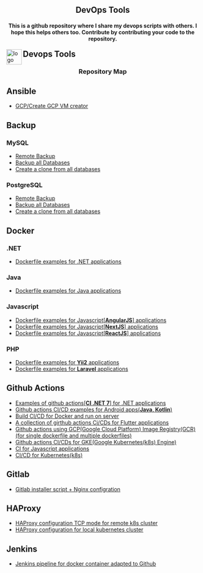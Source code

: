 <h2 align="center">DevOps Tools</h2>

<h4 align="center">This is a github repository where I share my devops scripts with others. I hope this helps others too. Contribute by contributing your code to the repository.</h4>

<img src="https://cdn.worldvectorlogo.com/logos/devops-2.svg" alt="logo" height="40" align="left">
<h2 style="display: inline">Devops Tools</h2>

<h3 align="center">Repository Map</h3>

## Ansible
* [GCP/Create GCP VM creator](https://github.com/ismoilovdevml/devops-tools/blob/master/Ansible/GCP/create-vm.yml)
## Backup
### MySQL
* [Remote Backup](https://github.com/ismoilovdevml/devops-tools/blob/master/Backup/MySQL/remote-backup.sh)
* [Backup all Databases](https://github.com/ismoilovdevml/devops-tools/blob/master/Backup/MySQL/backups.sh)
* [Create a clone from all databases](https://github.com/ismoilovdevml/devops-tools/blob/master/Backup/MySQL/clone.py)
### PostgreSQL
* [Remote Backup](https://github.com/ismoilovdevml/devops-tools/blob/master/Backup/PostgreSQL/remote-backup.sh)
* [Backup all Databases](https://github.com/ismoilovdevml/devops-tools/blob/master/Backup/PostgreSQL/backups.sh)
* [Create a clone from all databases](https://github.com/ismoilovdevml/devops-tools/blob/master/Backup/PostgreSQL/clone.py)
## Docker
### .NET 
* [Dockerfile examples for .NET applications](https://github.com/ismoilovdevml/devops-tools/tree/master/Docker/.NET)
### Java
* [Dockerfile examples for Java applications](https://github.com/ismoilovdevml/devops-tools/tree/master/Docker/Java)
### Javascript
* [Dockerfile examples for Javascript[**AngularJS**] applications](https://github.com/ismoilovdevml/devops-tools/tree/master/Docker/Javascript/Angularjs)
* [Dockerfile examples for Javascript[**NextJS**] applications](https://github.com/ismoilovdevml/devops-tools/tree/master/Docker/Javascript/Nextjs)
* [Dockerfile examples for Javascript[**ReactJS**] applications](https://github.com/ismoilovdevml/devops-tools/tree/master/Docker/Javascript/Reactjs)
### PHP
* [Dockerfile examples for **Yii2** applications](https://github.com/ismoilovdevml/devops-tools/tree/master/Docker/PHP/Yii2)
* [Dockerfile examples for **Laravel** applications](https://github.com/ismoilovdevml/devops-tools/tree/master/Docker/PHP/laravel)
## Github Actions
* [Examples of github actions[**CI .NET 7**] for .NET applications](https://github.com/ismoilovdevml/devops-tools/tree/master/Github-Action/.NET)
* [Github actions CI/CD examples for Android apps(**Java, Kotlin**)](https://github.com/ismoilovdevml/devops-tools/tree/master/Github-Action/Android)
* [Build CI/CD for Docker and run on server](https://github.com/ismoilovdevml/devops-tools/tree/master/Github-Action/Docker)
* [A collection of girthub actions Ci/CDs for Flutter applications](https://github.com/ismoilovdevml/devops-tools/tree/master/Github-Action/Flutter)
* [Github actions using GCP(Google Cloud Platform) Image Registry(GCR)(for single dockerfile and multiple dockerfiles)](https://github.com/ismoilovdevml/devops-tools/tree/master/Github-Action/GCP)
* [Github actions CI/CDs for GKE(Google Kubernetes(k8s) Engine)](https://github.com/ismoilovdevml/devops-tools/tree/master/Github-Action/GKE)
* [CI for Javascript applications](https://github.com/ismoilovdevml/devops-tools/tree/master/Github-Action/Javascript)
* [CI/CD for Kubernetes(k8s)](https://github.com/ismoilovdevml/devops-tools/tree/master/Github-Action/k8s)
## Gitlab
* [Gitlab installer script + Nginx configration](https://github.com/ismoilovdevml/devops-tools/tree/master/Gitlab)
## HAProxy
* [HAProxy configuration TCP mode for remote k8s cluster](https://github.com/ismoilovdevml/devops-tools/blob/master/HAProxy/k8s/haproxy.cfg)
* [HAProxy configuration for local kubernetes cluster](https://github.com/ismoilovdevml/devops-tools/blob/master/HAProxy/k8s/local.cfg)
## Jenkins
* [Jenkins pipeline for docker container adapted to Github](https://github.com/ismoilovdevml/devops-tools/blob/master/Jenkins/pipelines/Jenkinsfile)